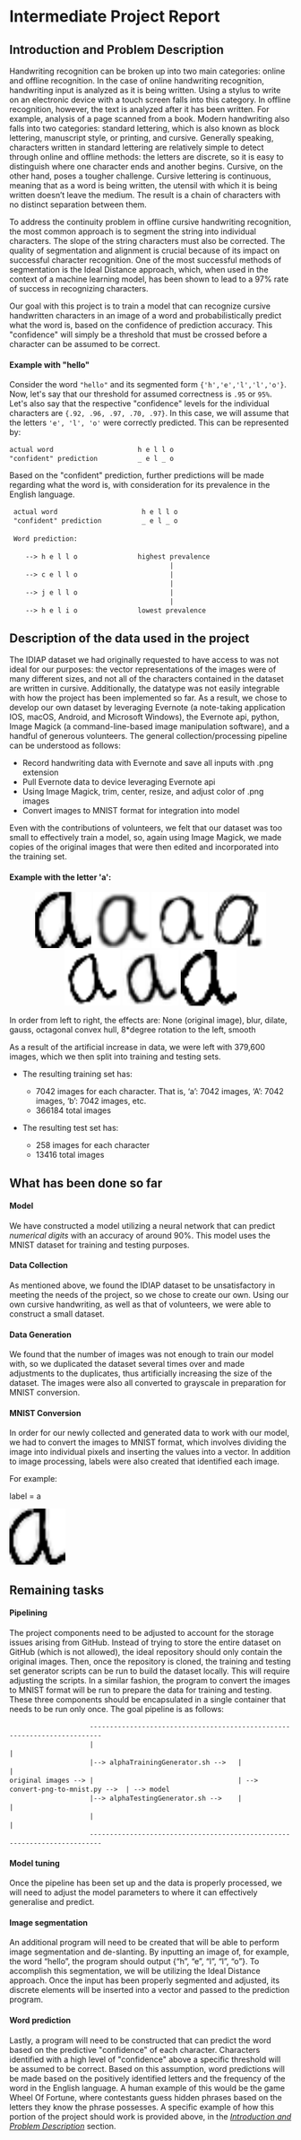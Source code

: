 # Intermediate Project Report

## Introduction and Problem Description

Handwriting recognition can be broken up into two main categories: online and offline recognition. In the case of 
online handwriting recognition, handwriting input is analyzed as it is being written. Using a stylus to write on an 
electronic device with a touch screen falls into this category. In offline recognition, however, the text is analyzed 
after it has been written. For example, analysis of a page scanned from a book. Modern handwriting also falls into two 
categories: standard lettering, which is also known as block lettering, manuscript style, or printing, and cursive. 
Generally speaking, characters written in standard lettering are relatively simple to detect through online and offline 
methods: the letters are discrete, so it is easy to distinguish where one character ends and another begins. Cursive, 
on the other hand, poses a tougher challenge. Cursive lettering is continuous, meaning that as a word is being written, 
the utensil with which it is being written doesn’t leave the medium. The result is a chain of characters with no 
distinct separation between them. 

To address the continuity problem in offline cursive handwriting recognition, the most common approach is to segment 
the string into individual characters. The slope of the string characters must also be corrected. The quality of 
segmentation and alignment is crucial because of its impact on successful character recognition. One of the most 
successful methods of segmentation is the Ideal Distance approach, which, when used in the context of a machine 
learning model, has been shown to lead to a 97% rate of success in recognizing characters. 

Our goal with this project is to train a model that can recognize cursive handwritten characters in an image of a word
and probabilistically predict what the word is, based on the confidence of prediction accuracy. This "confidence" will
 simply be a threshold that must be crossed before a character can be assumed to be correct. 
 
#### Example with "hello"
 
Consider the word `"hello"` and its segmented form `{'h','e','l','l','o'}`. 
 Now, let's say that our threshold for assumed correctness 
 is `.95` or `95%`. Let's also say that the respective "confidence" levels for the individual characters are 
 `{.92, .96, .97, .70, .97}`. In this case, we will assume that the letters `'e', 'l', 'o'` were correctly predicted. This 
 can be represented by:
 
    actual word                     h e l l o
    "confident" prediction          _ e l _ o
    
Based on the "confident" prediction, further predictions will be made regarding what the word is, with consideration for
 its prevalence in the English language.
 
     actual word                     h e l l o
     "confident" prediction          _ e l _ o
     
     Word prediction:
     
        --> h e l l o               highest prevalence
                                            |
        --> c e l l o                       |
                                            |
        --> j e l l o                       |
                                            |
        --> h e l i o               lowest prevalence         
        
        
## Description of the data used in the project                  

The IDIAP dataset we had originally requested to have access to was not ideal for our purposes: the vector 
representations of the images were of many different sizes, and not all of the characters contained in the 
dataset are written in cursive. Additionally, the datatype was not easily integrable with how the project has been 
implemented so far. As a result, we chose to develop our own dataset by leveraging Evernote (a note-taking application 
IOS, macOS, Android, and Microsoft Windows), the Evernote api, python, Image Magick (a command-line-based image 
manipulation software), and a handful of generous volunteers. The general collection/processing pipeline can be 
understood as follows:

* Record handwriting data with Evernote and save all inputs with .png extension
* Pull Evernote data to device leveraging Evernote api
* Using Image Magick, trim, center, resize, and adjust color of .png images
* Convert images to MNIST format for integration into model

Even with the contributions of volunteers, we felt that our dataset was too small to effectively train a model, so, 
again using Image Magick, we made copies of the original images that were then edited and incorporated into the training
set.

#### Example with the letter 'a':

<center>
<p style="text-align:center">
  <img src="MarkdownImages/a-0.png" width="100" height="100" />
  <img src="MarkdownImages/a-blur-233.png" width="100" height="100" />
  <img src="MarkdownImages/a-dilate-1160.png" width="100" height="100" />
  <img src="MarkdownImages/a-gauss-106.png" width="100" height="100" />
  <img src="MarkdownImages/a-morph-cvx-122.png" width="100" height="100" />
  <img src="MarkdownImages/a-rot8l-0.png" width="100" height="100" />
  <img src="MarkdownImages/a-morph-sm-167.png" width="100" height="100" />
</p>
</center>

In order from left to right, the effects are: None (original image), blur, dilate, gauss, octagonal convex hull, 8*degree 
rotation to the left, smooth

As a result of the artificial increase in data, we were left with 379,600 images, which we then split into training and testing sets.
* The resulting training set has:
  * 7042 images for each character. That is, ‘a’: 7042 images, ‘A’: 7042 images, ‘b’: 7042 images, etc.
  * 366184 total images 
  
* The resulting test set has:
  * 258 images for each character
  * 13416 total images
  
## What has been done so far

#### Model
We have constructed a model utilizing a neural network that can predict *numerical digits* with an accuracy of
around 90%. This model uses the MNIST dataset for training and testing purposes.

#### Data Collection
As mentioned above, we found the IDIAP dataset to be unsatisfactory in meeting the needs of the project, so we chose
to create our own. Using our own cursive handwriting, as well as that of volunteers, we were able to construct a small
dataset. 

#### Data Generation
We found that the number of images was not enough to train our model with, so we duplicated the dataset several times over
and made adjustments to the duplicates, thus artificially increasing the size of the dataset. The images were also all 
converted to grayscale in preparation for MNIST conversion.

#### MNIST Conversion
In order for our newly collected and generated data to work with our model, we had to convert the images to MNIST 
format, which involves dividing the image into individual pixels and inserting the values into a vector. In addition to
image processing, labels were also created that identified each image.

For example:

label = a

<img src="MarkdownImages/a-0.png" width="100" height="100" />

## Remaining tasks

#### Pipelining
The project components need to be adjusted to account for the storage issues arising from GitHub. Instead of trying to 
store the entire dataset on GitHub (which is not allowed), the ideal repository should only contain the original 
images. Then, once the repository is cloned, the training and testing set generator scripts can be run to build the 
dataset locally. This will require adjusting the scripts. In a similar fashion, the program to convert the images to 
MNIST format will be run to prepare the data for training and testing. These three components should be encapsulated
in a single container that needs to be run only once. The goal pipeline is as follows:

                        -------------------------------------------------------------------------
                        |                                                                       |
                        |--> alphaTrainingGenerator.sh -->   |                                  |
    original images --> |                                    | --> convert-png-to-mnist.py -->  | --> model
                        |--> alphaTestingGenerator.sh -->    |                                  |
                        |                                                                       |
                        -------------------------------------------------------------------------

#### Model tuning
Once the pipeline has been set up and the data is properly processed, we will need to adjust the model parameters
 to where it can effectively generalise and predict.

#### Image segmentation
An additional program will need to be created that will be able to perform image segmentation and de-slanting. By 
inputting an image of, for example, the word “hello”, the program should output {“h”, “e”, “l”, “l”, “o”}. To accomplish 
this segmentation, we will be utilizing the Ideal Distance approach. Once the input has been properly segmented and 
adjusted, its discrete elements will be inserted into a vector and passed to the prediction program.

#### Word prediction
Lastly, a program will need to be constructed that can predict the word based on the predictive "confidence" of each 
character.
Characters identified with a high level of "confidence" above a specific threshold will be assumed to be correct. Based on 
this assumption, word predictions will be made based on the positively identified letters and the frequency of the word 
in the English language. A human example of this would be the game Wheel Of Fortune, where contestants guess hidden 
phrases based on the letters they know the phrase possesses. A specific example of how this portion of the project
should work is provided above, in the [*Introduction and Problem Description*](#Example-with-"hello") section.







